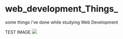 # web_development_Things_
some things i've done while studying Web Development

TEST IMAGE
<img src="Studies/images/cafuné_icon.jpg">
